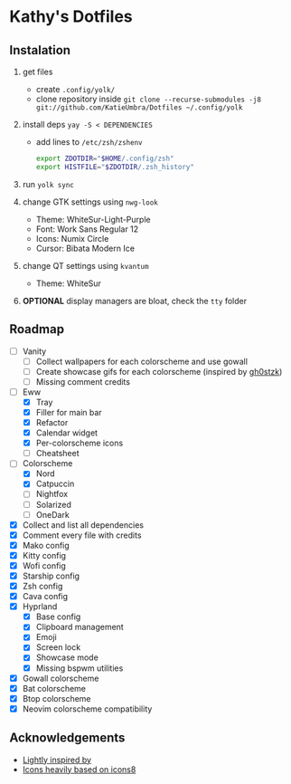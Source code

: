 # Kathy's Dotfiles

## Instalation

1. get files
    - create `.config/yolk/`
    - clone repository inside `git clone --recurse-submodules -j8 git://github.com/KatieUmbra/Dotfiles ~/.config/yolk`

2. install deps `yay -S < DEPENDENCIES`
    - add lines to `/etc/zsh/zshenv`
        ```sh
        export ZDOTDIR="$HOME/.config/zsh"
        export HISTFILE="$ZDOTDIR/.zsh_history"
        ```

3. run `yolk sync`

4. change GTK settings using `nwg-look`
    - Theme: WhiteSur-Light-Purple
    - Font: Work Sans Regular 12
    - Icons: Numix Circle
    - Cursor: Bibata Modern Ice

5. change QT settings using `kvantum`
    - Theme: WhiteSur

6. **OPTIONAL** display managers are bloat, check the `tty` folder

## Roadmap

- [ ] Vanity
    - [ ] Collect wallpapers for each colorscheme and use gowall
    - [ ] Create showcase gifs for each colorscheme (inspired by [gh0stzk](https://github.com/gh0stzk/dotfiles))
    - [ ] Missing comment credits
- [ ] Eww
    - [x] Tray
    - [x] Filler for main bar
    - [x] Refactor
    - [x] Calendar widget
    - [x] Per-colorscheme icons
    - [ ] Cheatsheet
- [ ] Colorscheme
    - [x] Nord
    - [x] Catpuccin
    - [ ] Nightfox
    - [ ] Solarized
    - [ ] OneDark
- [x] Collect and list all dependencies
- [x] Comment every file with credits
- [x] Mako config
- [x] Kitty config
- [x] Wofi config
- [x] Starship config
- [x] Zsh config
- [x] Cava config
- [x] Hyprland
    - [x] Base config
    - [x] Clipboard management
    - [x] Emoji
    - [x] Screen lock
    - [x] Showcase mode
    - [x] Missing bspwm utilities
- [x] Gowall colorscheme
- [x] Bat colorscheme
- [x] Btop colorscheme
- [x] Neovim colorscheme compatibility

## Acknowledgements

- [Lightly inspired by](https://github.com/gh0stzk/dotfiles)
- [Icons heavily based on icons8](https://icons8.com)
